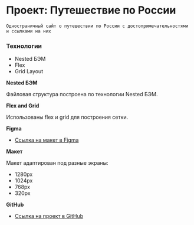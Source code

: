 # Проект: Путешествие по России

```
Одностраничный сайт о путешествии по России с достопримечательностями и ссылками на них
```

### Технологии
* Nested БЭМ
* Flex
* Grid Layout

**Nested БЭМ**

Файловая структура построена по технологии Nested БЭМ.

**Flex and Grid**

Использованы flex и grid для построения сетки.

**Figma**

* [Ссылка на макет в Figma](https://www.figma.com/file/5S2WSbEFL6awjVWJ0NWL8Q/Sprint-3_-Russia-_-desktop-mobile?node-id=28503%3A0)

**Макет**

Макет адаптирован под разные экраны:
* 1280px
* 1024px
* 768px
* 320px

**GitHub**

* [Ссылка на проект в GitHub](https://muunger.github.io/russian-travel/)
